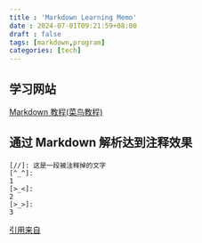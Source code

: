 ```yaml
---
title : 'Markdown Learning Memo'
date : 2024-07-01T09:21:59+08:00
draft : false
tags: [markdown,program]
categories: [tech]
---
```

## 学习网站
[Markdown 教程(菜鸟教程)](https://www.runoob.com/markdown/md-tutorial.html)

## 通过 Markdown 解析达到注释效果

    [//]: 这是一段被注释掉的文字
    [^_^]:
    1
    [>_<]:
    2
    [>_>]:
    3

[引用来自](https://www.jianshu.com/p/9be87e7e15bf)

